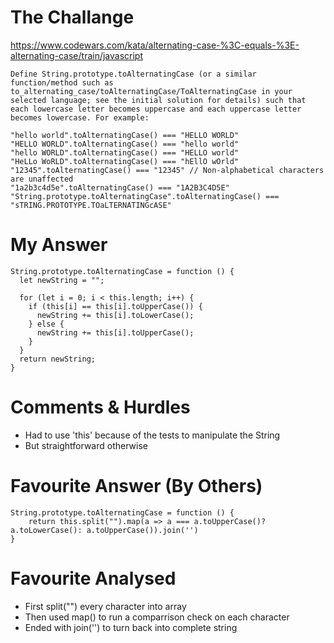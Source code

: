 # The Challange

https://www.codewars.com/kata/alternating-case-%3C-equals-%3E-alternating-case/train/javascript

```
Define String.prototype.toAlternatingCase (or a similar function/method such as to_alternating_case/toAlternatingCase/ToAlternatingCase in your selected language; see the initial solution for details) such that each lowercase letter becomes uppercase and each uppercase letter becomes lowercase. For example:

"hello world".toAlternatingCase() === "HELLO WORLD"
"HELLO WORLD".toAlternatingCase() === "hello world"
"hello WORLD".toAlternatingCase() === "HELLO world"
"HeLLo WoRLD".toAlternatingCase() === "hEllO wOrld"
"12345".toAlternatingCase() === "12345" // Non-alphabetical characters are unaffected
"1a2b3c4d5e".toAlternatingCase() === "1A2B3C4D5E"
"String.prototype.toAlternatingCase".toAlternatingCase() === "sTRING.PROTOTYPE.TOaLTERNATINGcASE"

```

# My Answer

```
String.prototype.toAlternatingCase = function () {
  let newString = "";
  
  for (let i = 0; i < this.length; i++) {
    if (this[i] == this[i].toUpperCase()) {
      newString += this[i].toLowerCase();
    } else {
      newString += this[i].toUpperCase();
    }
  }
  return newString;
}
```

# Comments & Hurdles

* Had to use 'this' because of the tests to manipulate the String
* But straightforward otherwise

# Favourite Answer (By Others)
```
String.prototype.toAlternatingCase = function () {
    return this.split("").map(a => a === a.toUpperCase()? a.toLowerCase(): a.toUpperCase()).join('')
}
```

# Favourite Analysed

* First split("") every character into array
* Then used map() to run a comparrison check on each character
* Ended with join('') to turn back into complete string